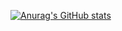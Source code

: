 [![Anurag's GitHub stats](https://github-readme-stats.vercel.app/api?username=5uhwann&show_icons=true&theme=radical)](https://github.com/anuraghazra/github-readme-stats)
